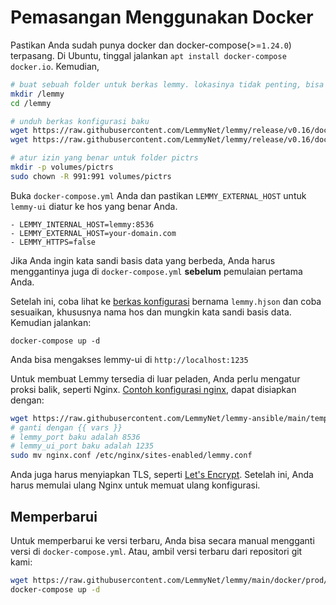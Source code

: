 # Pemasangan Menggunakan Docker

Pastikan Anda sudah punya docker dan docker-compose(>=`1.24.0`) terpasang. Di Ubuntu, tinggal jalankan `apt install docker-compose docker.io`. Kemudian,

```bash
# buat sebuah folder untuk berkas lemmy. lokasinya tidak penting, bisa ditaruh dimana saja
mkdir /lemmy
cd /lemmy

# unduh berkas konfigurasi baku
wget https://raw.githubusercontent.com/LemmyNet/lemmy/release/v0.16/docker/prod/docker-compose.yml
wget https://raw.githubusercontent.com/LemmyNet/lemmy/release/v0.16/docker/prod/lemmy.hjson

# atur izin yang benar untuk folder pictrs
mkdir -p volumes/pictrs
sudo chown -R 991:991 volumes/pictrs
```

Buka `docker-compose.yml` Anda dan pastikan `LEMMY_EXTERNAL_HOST` untuk `lemmy-ui` diatur ke hos yang benar Anda.

```
- LEMMY_INTERNAL_HOST=lemmy:8536
- LEMMY_EXTERNAL_HOST=your-domain.com
- LEMMY_HTTPS=false
```

Jika Anda ingin kata sandi basis data yang berbeda, Anda harus menggantinya juga di `docker-compose.yml` **sebelum** pemulaian pertama Anda.

Setelah ini, coba lihat ke [berkas konfigurasi](configuration.md) bernama `lemmy.hjson` dan coba sesuaikan, khususnya nama hos dan mungkin kata sandi basis data. Kemudian jalankan: 

`docker-compose up -d`

Anda bisa mengakses lemmy-ui di `http://localhost:1235`

Untuk membuat Lemmy tersedia di luar peladen, Anda perlu mengatur proksi balik, seperti Nginx. [Contoh konfigurasi nginx](https://github.com/LemmyNet/lemmy-ansible/blob/main/templates/nginx.conf), dapat disiapkan dengan:

```bash
wget https://raw.githubusercontent.com/LemmyNet/lemmy-ansible/main/templates/nginx.conf
# ganti dengan {{ vars }}
# lemmy_port baku adalah 8536
# lemmy_ui_port baku adalah 1235
sudo mv nginx.conf /etc/nginx/sites-enabled/lemmy.conf
```

Anda juga harus menyiapkan TLS, seperti [Let's Encrypt](https://letsencrypt.org/). Setelah ini, Anda harus memulai ulang Nginx untuk memuat ulang konfigurasi.

## Memperbarui

Untuk memperbarui ke versi terbaru, Anda bisa secara manual mengganti versi di `docker-compose.yml`. Atau, ambil versi terbaru dari repositori git kami:

```bash
wget https://raw.githubusercontent.com/LemmyNet/lemmy/main/docker/prod/docker-compose.yml
docker-compose up -d
```
